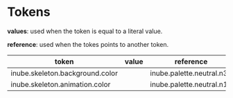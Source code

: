 # Tokens

**values**: used when the token is equal to a literal value.

**reference**: used when the tokes points to another token.

| token                           | value | reference                 |
| ------------------------------- | ----- | ------------------------- |
| inube.skeleton.background.color |       | inube.palette.neutral.n30 |
| inube.skeleton.animation.color  |       | inube.palette.neutral.n10 |
